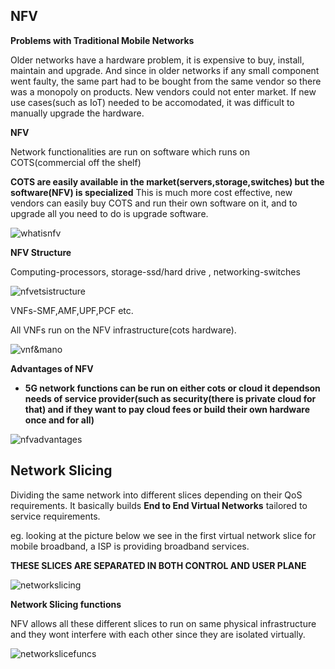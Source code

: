 ## NFV

**Problems with Traditional Mobile Networks**

Older networks have a hardware problem, it is expensive to buy, install, maintain and upgrade.
And since in older networks if any small component went faulty, the same part had to be bought from the same vendor so there was a monopoly on products.
New vendors could not enter market.
If new use cases(such as IoT) needed to be accomodated, it was difficult to manually upgrade the hardware.

**NFV**

Network functionalities are run on software which runs on COTS(commercial off the shelf) 

**COTS are easily available in the market(servers,storage,switches) but the software(NFV) is specialized**
This is much more cost effective, new vendors can easily buy COTS and run their own software on it, and to upgrade all you need to do is upgrade software.

![whatisnfv](https://github.com/user-attachments/assets/4e6bdbae-a31c-457a-9769-f02d7ee232ad)

**NFV Structure**

Computing-processors,   storage-ssd/hard drive  ,   networking-switches



![nfvetsistructure](https://github.com/user-attachments/assets/a56257de-e1fa-49aa-9dbd-329ad687603a)

VNFs-SMF,AMF,UPF,PCF etc.

All VNFs run on the NFV infrastructure(cots hardware).

![vnf&mano](https://github.com/user-attachments/assets/021bfbd1-d09a-48cd-b26d-7ab44575bfa1)

**Advantages of NFV**
- **5G network functions can be run on either cots or cloud it dependson needs of service provider(such as security(there is private cloud for that) and if they want to pay cloud fees or build their own hardware once and for all)**

![nfvadvantages](https://github.com/user-attachments/assets/cfde1388-3548-4d26-a1c2-3f8a6f5a99a9)

## Network Slicing

Dividing the same network into different slices depending on their QoS requirements. It basically builds **End to End Virtual Networks** tailored to service requirements.

eg. looking at the picture below we see in the first virtual network slice for mobile broadband, a ISP is providing broadband services.

**THESE SLICES ARE SEPARATED IN BOTH CONTROL AND USER PLANE**

![networkslicing](https://github.com/user-attachments/assets/968ca713-04ab-46c7-a8a6-1c3cdb3b6d37)

**Network Slicing functions**

NFV allows all these different slices to run on same physical infrastructure and they wont interfere with each other since they are isolated virtually.
 
![networkslicefuncs](https://github.com/user-attachments/assets/d9dab672-3166-4913-819d-333bead673d2)







